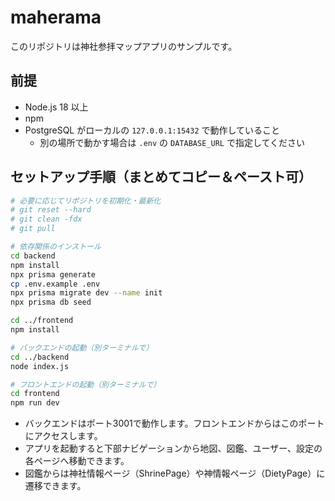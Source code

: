 # maherama

このリポジトリは神社参拝マップアプリのサンプルです。

## 前提
- Node.js 18 以上
- npm
- PostgreSQL がローカルの `127.0.0.1:15432` で動作していること
  - 別の場所で動かす場合は `.env` の `DATABASE_URL` で指定してください

## セットアップ手順（まとめてコピー＆ペースト可）

```bash
# 必要に応じてリポジトリを初期化・最新化
# git reset --hard
# git clean -fdx
# git pull

# 依存関係のインストール
cd backend
npm install
npx prisma generate
cp .env.example .env
npx prisma migrate dev --name init
npx prisma db seed

cd ../frontend
npm install

# バックエンドの起動（別ターミナルで）
cd ../backend
node index.js

# フロントエンドの起動（別ターミナルで）
cd frontend
npm run dev
```

- バックエンドはポート3001で動作します。フロントエンドからはこのポートにアクセスします。
- アプリを起動すると下部ナビゲーションから地図、図鑑、ユーザー、設定の各ページへ移動できます。
- 図鑑からは神社情報ページ（ShrinePage）や神情報ページ（DietyPage）に遷移できます。
